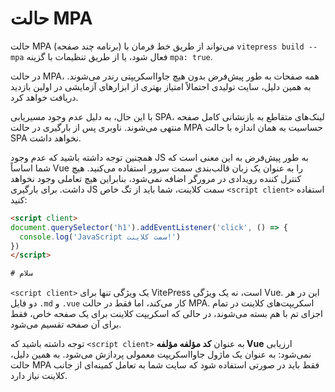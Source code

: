 # حالت MPA <Badge type="warning" text="آزمایشی" />

حالت MPA (برنامه چند صفحه) می‌تواند از طریق خط فرمان با `vitepress build --mpa` فعال شود، یا از طریق تنظیمات با گزینه `mpa: true`.

در حالت MPA، همه صفحات به طور پیش‌فرض بدون هیچ جاوااسکریپتی رندر می‌شوند. به همین دلیل، سایت تولیدی احتمالاً امتیاز بهتری از ابزارهای آزمایشی در اولین بازدید دریافت خواهد کرد.

با این حال، به دلیل عدم وجود مسیریابی SPA، لینک‌های متقاطع به بازنشانی کامل صفحه منتهی می‌شوند. ناوبری پس از بارگیری در حالت MPA حساسیت به همان اندازه با حالت SPA نخواهد داشت.

همچنین توجه داشته باشید که عدم وجود JS به طور پیش‌فرض به این معنی است که شما اساساً Vue را به عنوان یک زبان قالب‌بندی سمت سرور استفاده می‌کنید. هیچ کنترل کننده رویدادی در مرورگر اضافه نمی‌شود، بنابراین هیچ تعاملی وجود نخواهد داشت. برای بارگیری JS سمت کلاینت، شما باید از تگ خاص `<script client>` استفاده کنید:

```html
<script client>
document.querySelector('h1').addEventListener('click', () => {
  console.log('JavaScript سمت کلاینت!')
})
</script>

# سلام
```

`<script client>` یک ویژگی تنها برای VitePress است، نه یک ویژگی Vue. این در هر دو فایل `.md` و `.vue` کار می‌کند، اما فقط در حالت MPA. اسکریپت‌های کلاینت در تمام اجزای تم با هم بسته می‌شوند، در حالی که اسکریپت کلاینت برای یک صفحه خاص، فقط برای آن صفحه تقسیم می‌شود.

توجه داشته باشید که `<script client>` به عنوان **کد مؤلفه مؤلفه Vue** ارزیابی نمی‌شود: به عنوان یک ماژول جاوااسکریپت معمولی پردازش می‌شود. به همین دلیل، حالت MPA فقط باید در صورتی استفاده شود که سایت شما به تعامل کمینه‌ای از جانب کلاینت نیاز دارد.